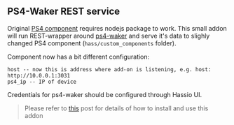 ## PS4-Waker REST service

Original [PS4 component](https://community.home-assistant.io/t/playstation-4-ps4-custom-component/16974) requires nodejs package to work. This small addon will run REST-wrapper around [ps4-waker](https://github.com/dhleong/ps4-waker) and serve it's data to slighly changed PS4 component (`hass/custom_components` folder).

Component now has a bit different configuration: 

```
host -- now this is address where add-on is listening, e.g. host: http://10.0.0.1:3031
ps4_ip -- IP of device

```

Credentials for ps4-waker should be configured through Hassio UI.

> Please refer to [this](https://community.home-assistant.io/t/playstation-4-ps4-custom-component/16974/73) post for details of how to install and use this addon 
